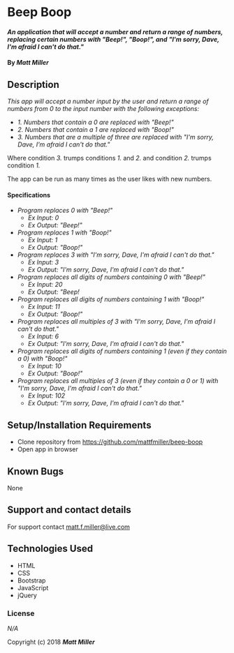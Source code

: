 # Beep Boop

#### _An application that will accept a number and return a range of numbers, replacing certain numbers with "Beep!", "Boop!", and "I'm sorry, Dave, I'm afraid I can't do that."_

#### By _**Matt Miller**_

## Description

_This app will accept a number input by the user and return a range of numbers from 0 to the input number with the following exceptions:_
  * _1. Numbers that contain a 0 are replaced with "Beep!"_
  * _2. Numbers that contain a 1 are replaced with "Boop!"_
  * _3. Numbers that are a multiple of three are replaced with "I'm sorry, Dave, I'm afraid I can't do that."_

  Where condition _3._ trumps conditions _1._ and _2._ and condition _2._ trumps condition _1._

  The app can be run as many times as the user likes with new numbers.

#### Specifications
  * _Program replaces 0 with "Beep!"_
    * _Ex Input: 0_
    * _Ex Output: "Beep!"_
  * _Program replaces 1 with "Boop!"_
    * _Ex Input: 1_
    * _Ex Output: "Boop!"_
  * _Program replaces 3 with "I'm sorry, Dave, I'm afraid I can't do that."_
    * _Ex Input: 3_
    * _Ex Output: "I'm sorry, Dave, I'm afraid I can't do that."_
  * _Program replaces all digits of numbers containing 0 with "Beep!"_
    * _Ex Input: 20_
    * _Ex Output: "Beep!_
  * _Program replaces all digits of numbers containing 1 with "Boop!"_
    * _Ex Input: 11_
    * _Ex Output: "Boop!"_
  * _Program replaces all multiples of 3 with "I'm sorry, Dave, I'm afraid I can't do that."_
    * _Ex Input: 6_
    * _Ex Output: "I'm sorry, Dave, I'm afraid I can't do that."_
  * _Program replaces all digits of numbers containing 1 (even if they contain a 0) with "Boop!"_
    * _Ex Input: 10_
    * _Ex Output: "Boop!"_
  * _Program replaces all multiples of 3 (even if they contain a 0 or 1) with "I'm sorry, Dave, I'm afraid I can't do that."_
    * _Ex Input: 102_
    * _Ex Output: "I'm sorry, Dave, I'm afraid I can't do that."_



## Setup/Installation Requirements

* Clone repository from https://github.com/mattfmiller/beep-boop
* Open app in browser

## Known Bugs

None

## Support and contact details

For support contact matt.f.miller@live.com

## Technologies Used

* HTML
* CSS
* Bootstrap
* JavaScript
* jQuery

### License

*N/A*

Copyright (c) 2018 **_Matt Miller_**
